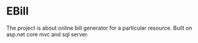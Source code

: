 # EBill
The project is about online bill generator for a particular resource. Built on asp.net core mvc and sql server.
